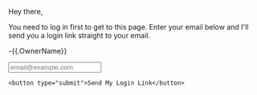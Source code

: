 Hey there,

You need to log in first to get to this page. Enter your email below and I'll send you a login link straight to your email.

-{{.OwnerName}}

<form class="login-box" action="/request-login-link/" method="post">
    <input name="title" type="hidden" value="{{.Message}}"/>
    <div class="input"><input name="email" type="email" placeholder="email@example.com"/>
    </div>

    <button type="submit">Send My Login Link</button>
</form>
 
